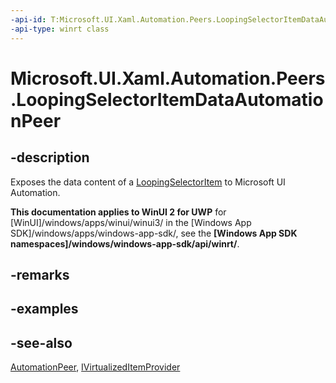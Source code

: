 ```yaml
---
-api-id: T:Microsoft.UI.Xaml.Automation.Peers.LoopingSelectorItemDataAutomationPeer
-api-type: winrt class
---
```


<!-- Class syntax.
public class LoopingSelectorItemDataAutomationPeer : Windows.UI.Xaml.Automation.Peers.AutomationPeer, Windows.UI.Xaml.Automation.Peers.ILoopingSelectorItemDataAutomationPeer, Windows.UI.Xaml.Automation.Provider.IVirtualizedItemProvider
-->

# Microsoft.UI.Xaml.Automation.Peers.LoopingSelectorItemDataAutomationPeer

## -description
Exposes the data content of a [LoopingSelectorItem](../microsoft.ui.xaml.controls.primitives/loopingselectoritem.md) to Microsoft UI Automation.

**This documentation applies to WinUI 2 for UWP** for [WinUI]/windows/apps/winui/winui3/ in the [Windows App SDK]/windows/apps/windows-app-sdk/, see the **[Windows App SDK namespaces]/windows/windows-app-sdk/api/winrt/**.

## -remarks


## -examples

## -see-also
[AutomationPeer](automationpeer.md), [IVirtualizedItemProvider](../microsoft.ui.xaml.automation.provider/ivirtualizeditemprovider.md)
